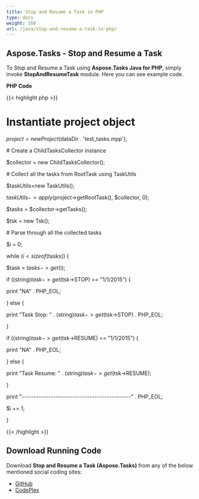 ```yaml
---
title: Stop and Resume a Task in PHP
type: docs
weight: 160
url: /java/stop-and-resume-a-task-in-php/
---
```


## **Aspose.Tasks - Stop and Resume a Task**
To Stop and Resume a Task using **Aspose.Tasks Java for PHP**, simply invoke **StopAndResumeTask** module. Here you can see example code.

**PHP Code**

{{< highlight php >}}

 # Instantiate project object

$project = new Project($dataDir . 'test_tasks.mpp');

\# Create a ChildTasksCollector instance

$collector = new ChildTasksCollector();

\# Collect all the tasks from RootTask using TaskUtils

$taskUtils=new TaskUtils();

$taskUtils->apply($project->getRootTask(), $collector, 0);

$tasks = $collector->getTasks();

$tsk = new Tsk();

\# Parse through all the collected tasks

$i = 0;

while ($i < sizeof($tasks)) {

$task = $tasks->get($i);

if ((string)$task->get($tsk->STOP) == "1/1/2015") {

print "NA" . PHP_EOL;

} else {

print "Task Stop: " . (string)$task->get($tsk->STOP) . PHP_EOL;

}

if ((string)$task->get($tsk->RESUME) == "1/1/2015") {

print "NA" . PHP_EOL;

} else {

print "Task Resume: " . (string)$task->get($tsk->RESUME);

}

print "---------------------------------------------" . PHP_EOL;

$i += 1;

}

{{< /highlight >}}
## **Download Running Code**
Download **Stop and Resume a Task (Aspose.Tasks)** from any of the below mentioned social coding sites:

- [GitHub](https://github.com/aspose-tasks/Aspose.Tasks-for-Java/blob/master/Plugins/Aspose_Tasks_Java_for_PHP/src/aspose/tasks/WorkingWithTasks/StopAndResumeTask.php)
- [CodePlex](https://asposetasksjavaphp.codeplex.com/SourceControl/latest#src/aspose/tasks/WorkingWithTasks/StopAndResumeTask.php)
